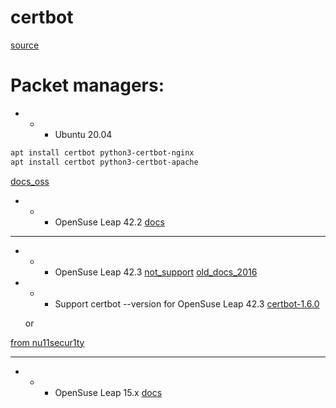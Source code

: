 # certbot
[source](https://github.com/certbot/certbot)

# Packet managers:

- - - Ubuntu 20.04
```bash
apt install certbot python3-certbot-nginx
apt install certbot python3-certbot-apache
```
[docs_oss](https://certbot.eff.org/docs/install.html#installing-from-source)

- - - OpenSuse Leap 42.2
[docs](https://en.opensuse.org/Let%E2%80%99s_Encrypt)

-------------------------------------------------------------------
- - - OpenSuse Leap 42.3
[not_support](https://community.letsencrypt.org/t/solution-to-install-on-opensuse-42-3/76122)
[old_docs_2016](https://rootco.de/2016-05-16-letsencrypt-on-leap/)

- - - Support certbot --version for OpenSuse Leap 42.3
[certbot-1.6.0](https://github.com/certbot/certbot/releases/tag/v1.6.0) 
  
  or

[from nu11secur1ty](https://github.com/nu11secur1ty/certbot/releases/tag/certbot)

-------------------------------------------------------------------
- - - OpenSuse Leap 15.x
[docs](https://snapcraft.io/install/certbot/opensuse)

